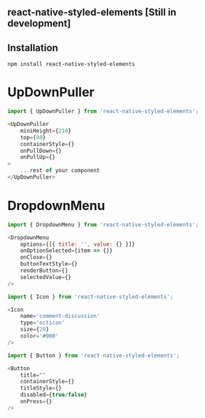 ## react-native-styled-elements [Still in development]

## Installation

```
npm install react-native-styled-elements
```

# UpDownPuller

```js
import { UpDownPuller } from 'react-native-styled-elements';

<UpDownPuller
    miniHeight={210}
    top={80}
    containerStyle={}
    onPullDown={}
    onPullUp={}
>
    ...rest of your component
</UpDownPuller>
```

# DropdownMenu

```js
import { DropdownMenu } from 'react-native-styled-elements';

<DropdownMenu
    options={[{ title: '', value: {} }]}
    onOptionSelected={item => {}}
    onClose={}
    buttonTextStyle={}
    renderButton={}
    selectedValue={}
/>
```


```js
import { Icon } from 'react-native-styled-elements';

<Icon
    name='comment-discussion'
    type='octicon'
    size={20}
    color='#000'
/>
```


```js
import { Button } from 'react-native-styled-elements';

<Button
    title=""
    containerStyle={}
    titleStyle={}
    disabled={true/false}
    onPress={}
/>
```